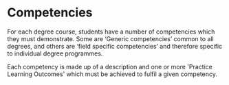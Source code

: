 # Competencies

For each degree course, students have a number of competencies which they must demonstrate. Some are ‘Generic competencies’ common to all degrees, and others are ‘field specific competencies’ and therefore specific to individual degree programmes. 

Each competency is made up of a description and one or more 'Practice Learning Outcomes' which must be achieved to fulfil a given competency.

